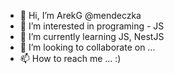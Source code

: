 - 👋 Hi, I’m ArekG @mendeczka
- 👀 I’m interested in programing - JS
- 🌱 I’m currently learning JS, NestJS
- 💞️ I’m looking to collaborate on ...
- 📫 How to reach me ...  :)

<!---
mendeczka/mendeczka is a ✨ special ✨ repository because its `README.md` (this file) appears on your GitHub profile.
You can click the Preview link to take a look at your changes.
--->
